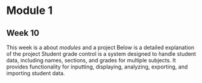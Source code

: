 # Module 1
## Week 10
This week is a about _modules_ and a project
Below is a detailed explanation of the project
Student grade control is a system designed to handle student data, including names, sections, and grades for multiple subjects. It provides functionality for inputting, displaying, analyzing, exporting, and importing student data.